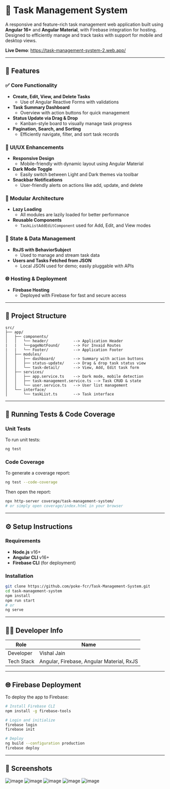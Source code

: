# 📝 Task Management System

A responsive and feature-rich task management web application built using **Angular 16+** and **Angular Material**, with Firebase integration for hosting. Designed to efficiently manage and track tasks with support for mobile and desktop views.

**Live Demo**: https://task-management-system-2.web.app/

---

## 🚀 Features

### ✅ Core Functionality
- **Create, Edit, View, and Delete Tasks**
  - Use of Angular Reactive Forms with validations
- **Task Summary Dashboard**
  - Overview with action buttons for quick management
- **Status Update via Drag & Drop**
  - Kanban-style board to visually manage task progress
- **Pagination, Search, and Sorting**
  - Efficiently navigate, filter, and sort task records

### 🎨 UI/UX Enhancements
- **Responsive Design**
  - Mobile-friendly with dynamic layout using Angular Material
- **Dark Mode Toggle**
  - Easily switch between Light and Dark themes via toolbar
- **Snackbar Notifications**
  - User-friendly alerts on actions like add, update, and delete

### 🧩 Modular Architecture
- **Lazy Loading**
  - All modules are lazily loaded for better performance
- **Reusable Components**
  - `TaskListAddEditComponent` used for Add, Edit, and View modes

### 🔐 State & Data Management
- **RxJS with BehaviorSubject**
  - Used to manage and stream task data
- **Users and Tasks Fetched from JSON**
  - Local JSON used for demo; easily pluggable with APIs

### 🌐 Hosting & Deployment
- **Firebase Hosting**
  - Deployed with Firebase for fast and secure access

---

## 📁 Project Structure

```
src/
├── app/
│   ├── components/
│   │   └── header/           --> Application Header
|   |   └──pageNotFound/      --> For Invaid Routes
|   |   └── Footer/           --> Application Footer
│   ├── modules/
│   │   ├── dashboard/        --> Summary with action buttons
│   │   ├── status-update/    --> Drag & drop task status view
│   │   └── task-detail/      --> View, Add, Edit task form
│   ├── services/
│   │   ├── app.service.ts    --> Dark mode, mobile detection
│   │   ├── task-management.service.ts --> Task CRUD & state
│   │   └── user.service.ts   --> User list management
│   └── interface/
│       └── taskList.ts       --> Task interface
```

---

## 🧪 Running Tests & Code Coverage

### Unit Tests

To run unit tests:

```bash
ng test
```

### Code Coverage

To generate a coverage report:

```bash
ng test --code-coverage
```

Then open the report:

```bash
npx http-server coverage/task-management-system/
# or simply open coverage/index.html in your browser
```

---

## ⚙️ Setup Instructions

### Requirements

- **Node.js** v16+
- **Angular CLI** v16+
- **Firebase CLI** (for deployment)

### Installation

```bash
git clone https://github.com/poke-fcr/Task-Management-System.git
cd task-management-system
npm install
npm run start
# or
ng serve
```

---

## 🧑‍💻 Developer Info

| Role        | Name                |
|-------------|---------------------|
| Developer   | Vishal Jain         |
| Tech Stack  | Angular, Firebase, Angular Material, RxJS |

---

## 🌐 Firebase Deployment

To deploy the app to Firebase:

```bash
# Install Firebase CLI
npm install -g firebase-tools

# Login and initialize
firebase login
firebase init

# Deploy
ng build --configuration production
firebase deploy
```

---

## 📸 Screenshots
![image](https://github.com/user-attachments/assets/122dc527-3664-4d74-89f5-8454956a7c24)
![image](https://github.com/user-attachments/assets/9f0dbeaf-ebdc-4cdb-ac29-aea109bca497)
![image](https://github.com/user-attachments/assets/600b9ac9-bc0f-4c72-b7d1-e4e36dd8c18f)
![image](https://github.com/user-attachments/assets/482792b7-17a7-4776-ab0b-083613ae2cf9)
![image](https://github.com/user-attachments/assets/33d01cd1-5e0a-4852-a563-2a7737eca4cc)


